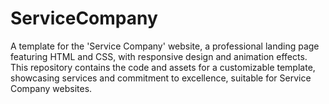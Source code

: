 # ServiceCompany
A template for the 'Service Company' website, a professional landing page featuring HTML and CSS, with responsive design and animation effects. This repository contains the code and assets for a customizable template, showcasing services and commitment to excellence, suitable for Service Company websites.
